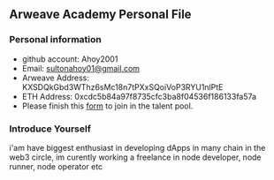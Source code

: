 ## Arweave Academy Personal File

### Personal information

- github account: Ahoy2001
- Email: sultonahoy01@gmail.com
- Arweave Address: KXSDQkGbd3WThz6sMc18n7tPXxSQoiVoP3RYU1nlPtE
- ETH Address: 0xcdc5b84a97f8735cfc3ba8f04536f186133fa57a
- Please finish this [form](https://docs.google.com/forms/d/e/1FAIpQLSfWA5fIIcBgmRppm3jNz5vmf9Mai_QMVil-2pO4r7YKn_Zhtw/viewform?usp=sf_link) to join in the talent pool.

### Introduce Yourself
 i'am have biggest enthusiast in developing dApps in many chain in the web3 circle, im curently working a freelance in node developer, node runner, node operator etc
